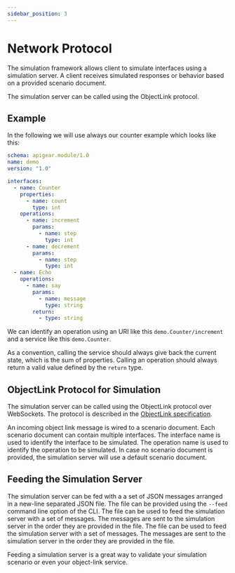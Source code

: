 ```yaml
---
sidebar_position: 3
---
```


# Network Protocol

The simulation framework allows client to simulate interfaces using a simulation server. A client receives simulated responses or behavior based on a provided scenario document. 

The simulation server can be called using the ObjectLink protocol.

## Example

In the following we will use always our counter example which looks like this:

```yaml
schema: apigear.module/1.0
name: demo
version: "1.0"

interfaces:
  - name: Counter
    properties:
      - name: count
        type: int
    operations:
      - name: increment
        params:
          - name: step
            type: int
      - name: decrement
        params:
          - name: step
            type: int
  - name: Echo
    operations:
      - name: say
        params:
          - name: message
            type: string
        return:
          - type: string
```

We can identify an operation using an URI like this `demo.Counter/increment` and a service like this `demo.Counter`.

As a convention, calling the service should always give back the current state, which is the sum of properties. Calling an operation should always return a valid value defined by the `return` type.

## ObjectLink Protocol for Simulation

The simulation server can be called using the ObjectLink protocol over WebSockets. The protocol is described in the [ObjectLink specification](/docs/advanced/objectlink/intro).

An incoming object link message is wired to a scenario document. Each scenario document can contain multiple interfaces. The interface name is used to identify the interface to be simulated. The operation name is used to identify the operation to be simulated. In case no scenario document is provided, the simulation server will use a default scenario document.


## Feeding the Simulation Server

The simulation server can be fed with a a set of JSON messages arranged in a new-line separated JSON file. The file can be provided using the `--feed` command line option of the CLI. The file can be used to feed the simulation server with a set of messages. The messages are sent to the simulation server in the order they are provided in the file. The file can be used to feed the simulation server with a set of messages. The messages are sent to the simulation server in the order they are provided in the file.

Feeding a simulation server is a great way to validate your simulation scenario or even your object-link service.


